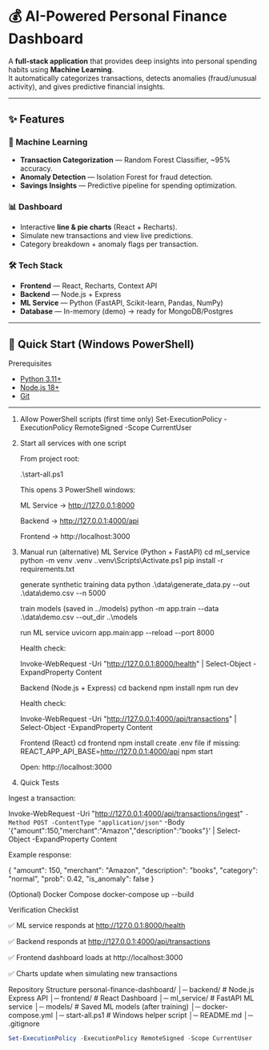 # 💰 AI-Powered Personal Finance Dashboard

A **full-stack application** that provides deep insights into personal spending habits using **Machine Learning**.  
It automatically categorizes transactions, detects anomalies (fraud/unusual activity), and gives predictive financial insights.

---

## ✨ Features

### 🤖 Machine Learning
- **Transaction Categorization** — Random Forest Classifier, ~95% accuracy.  
- **Anomaly Detection** — Isolation Forest for fraud detection.  
- **Savings Insights** — Predictive pipeline for spending optimization.

### 📊 Dashboard
- Interactive **line & pie charts** (React + Recharts).  
- Simulate new transactions and view live predictions.  
- Category breakdown + anomaly flags per transaction.  

### 🛠 Tech Stack
- **Frontend** — React, Recharts, Context API  
- **Backend** — Node.js + Express  
- **ML Service** — Python (FastAPI, Scikit-learn, Pandas, NumPy)  
- **Database** — In-memory (demo) → ready for MongoDB/Postgres  

---

## 🚀 Quick Start (Windows PowerShell)
Prerequisites
- [Python 3.11+](https://www.python.org/downloads/)  
- [Node.js 18+](https://nodejs.org/)  
- [Git](https://git-scm.com/)  

---

1. Allow PowerShell scripts (first time only)
   Set-ExecutionPolicy -ExecutionPolicy RemoteSigned -Scope CurrentUser

2. Start all services with one script

   From project root:

   .\start-all.ps1


   This opens 3 PowerShell windows:

   ML Service → http://127.0.0.1:8000

   Backend → http://127.0.0.1:4000/api

   Frontend → http://localhost:3000

3. Manual run (alternative)
   ML Service (Python + FastAPI)
   cd ml_service
   python -m venv .venv
   .\.venv\Scripts\Activate.ps1
   pip install -r requirements.txt

   generate synthetic training data
   python .\data\generate_data.py --out .\data\demo.csv --n 5000

   train models (saved in ../models)
   python -m app.train --data .\data\demo.csv --out_dir ..\models

   run ML service
   uvicorn app.main:app --reload --port 8000


    Health check:

    Invoke-WebRequest -Uri "http://127.0.0.1:8000/health" | Select-Object -ExpandProperty Content

    Backend (Node.js + Express)
    cd backend
    npm install
    npm run dev


    Health check:

    Invoke-WebRequest -Uri "http://127.0.0.1:4000/api/transactions" | Select-Object -ExpandProperty Content

    Frontend (React)
    cd frontend
    npm install
    create .env file if missing:
    REACT_APP_API_BASE=http://127.0.0.1:4000/api
    npm start


    Open: http://localhost:3000

 4. Quick Tests

   Ingest a transaction:

   Invoke-WebRequest -Uri "http://127.0.0.1:4000/api/transactions/ingest" `
   -Method POST -ContentType "application/json" `
   -Body '{"amount":150,"merchant":"Amazon","description":"books"}' |
   Select-Object -ExpandProperty Content


   Example response:

{
  "amount": 150,
  "merchant": "Amazon",
  "description": "books",
  "category": "normal",
  "prob": 0.42,
  "is_anomaly": false
}

  (Optional) Docker Compose
  docker-compose up --build

  Verification Checklist

  ✅ ML service responds at http://127.0.0.1:8000/health

  ✅ Backend responds at http://127.0.0.1:4000/api/transactions

  ✅ Frontend dashboard loads at http://localhost:3000

  ✅ Charts update when simulating new transactions

  Repository Structure
  personal-finance-dashboard/
  │─ backend/        # Node.js Express API
  │─ frontend/       # React Dashboard
  │─ ml_service/     # FastAPI ML service
  │─ models/         # Saved ML models (after training)
  │─ docker-compose.yml
  │─ start-all.ps1   # Windows helper script
  │─ README.md
  │─ .gitignore















```powershell
Set-ExecutionPolicy -ExecutionPolicy RemoteSigned -Scope CurrentUser
